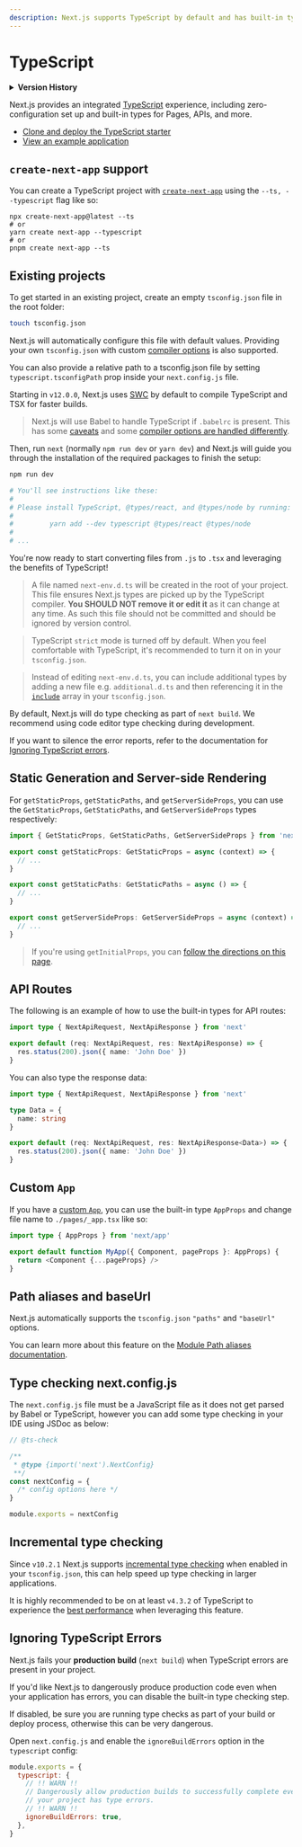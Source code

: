```yaml
---
description: Next.js supports TypeScript by default and has built-in types for pages and the API. You can get started with TypeScript in Next.js here.
---
```


# TypeScript

<details>
  <summary><b>Version History</b></summary>

| Version   | Changes                                                                                                                              |
| --------- | ------------------------------------------------------------------------------------------------------------------------------------ |
| `v12.0.0` | [SWC](https://nextjs.org/docs/advanced-features/compiler) is now used by default to compile TypeScript and TSX for faster builds.    |
| `v10.2.1` | [Incremental type checking](https://www.typescriptlang.org/tsconfig#incremental) support added when enabled in your `tsconfig.json`. |

</details>

Next.js provides an integrated [TypeScript](https://www.typescriptlang.org/) experience, including zero-configuration set up and built-in types for Pages, APIs, and more.

- [Clone and deploy the TypeScript starter](https://vercel.com/new/clone?repository-url=https%3A%2F%2Fgithub.com%2Fvercel%2Fnext.js%2Ftree%2Fcanary%2Fexamples%2Fwith-typescript&project-name=with-typescript&repository-name=with-typescript)
- [View an example application](https://github.com/vercel/next.js/tree/canary/examples/with-typescript)

## `create-next-app` support

You can create a TypeScript project with [`create-next-app`](https://nextjs.org/docs/api-reference/create-next-app) using the `--ts, --typescript` flag like so:

```
npx create-next-app@latest --ts
# or
yarn create next-app --typescript
# or
pnpm create next-app --ts
```

## Existing projects

To get started in an existing project, create an empty `tsconfig.json` file in
the root folder:

```bash
touch tsconfig.json
```

Next.js will automatically configure this file with default values. Providing your own `tsconfig.json` with custom [compiler options](https://www.typescriptlang.org/docs/handbook/compiler-options.html) is also supported.

You can also provide a relative path to a tsconfig.json file by setting `typescript.tsconfigPath` prop inside your `next.config.js` file.

Starting in `v12.0.0`, Next.js uses [SWC](https://nextjs.org/docs/advanced-features/compiler) by default to compile TypeScript and TSX for faster builds.

> Next.js will use Babel to handle TypeScript if `.babelrc` is present. This has some [caveats](https://babeljs.io/docs/en/babel-plugin-transform-typescript#caveats) and some [compiler options are handled differently](https://babeljs.io/docs/en/babel-plugin-transform-typescript#typescript-compiler-options).

Then, run `next` (normally `npm run dev` or `yarn dev`) and Next.js will guide you through the installation of the required packages to finish the setup:

```bash
npm run dev

# You'll see instructions like these:
#
# Please install TypeScript, @types/react, and @types/node by running:
#
#         yarn add --dev typescript @types/react @types/node
#
# ...
```

You're now ready to start converting files from `.js` to `.tsx` and leveraging the benefits of TypeScript!

> A file named `next-env.d.ts` will be created in the root of your project. This file ensures Next.js types are picked up by the TypeScript compiler. **You SHOULD NOT remove it or edit it** as it can change at any time. As such this file should not be committed and should be ignored by version control.

> TypeScript `strict` mode is turned off by default. When you feel comfortable with TypeScript, it's recommended to turn it on in your `tsconfig.json`.

> Instead of editing `next-env.d.ts`, you can include additional types by adding a new file e.g. `additional.d.ts` and then referencing it in the [`include`](https://www.typescriptlang.org/tsconfig#include) array in your `tsconfig.json`.

By default, Next.js will do type checking as part of `next build`. We recommend using code editor type checking during development.

If you want to silence the error reports, refer to the documentation for [Ignoring TypeScript errors](/docs/api-reference/next.config.js/ignoring-typescript-errors.md).

## Static Generation and Server-side Rendering

For `getStaticProps`, `getStaticPaths`, and `getServerSideProps`, you can use the `GetStaticProps`, `GetStaticPaths`, and `GetServerSideProps` types respectively:

```ts
import { GetStaticProps, GetStaticPaths, GetServerSideProps } from 'next'

export const getStaticProps: GetStaticProps = async (context) => {
  // ...
}

export const getStaticPaths: GetStaticPaths = async () => {
  // ...
}

export const getServerSideProps: GetServerSideProps = async (context) => {
  // ...
}
```

> If you're using `getInitialProps`, you can [follow the directions on this page](/docs/api-reference/data-fetching/get-initial-props.md#typescript).

## API Routes

The following is an example of how to use the built-in types for API routes:

```ts
import type { NextApiRequest, NextApiResponse } from 'next'

export default (req: NextApiRequest, res: NextApiResponse) => {
  res.status(200).json({ name: 'John Doe' })
}
```

You can also type the response data:

```ts
import type { NextApiRequest, NextApiResponse } from 'next'

type Data = {
  name: string
}

export default (req: NextApiRequest, res: NextApiResponse<Data>) => {
  res.status(200).json({ name: 'John Doe' })
}
```

## Custom `App`

If you have a [custom `App`](/docs/advanced-features/custom-app.md), you can use the built-in type `AppProps` and change file name to `./pages/_app.tsx` like so:

```ts
import type { AppProps } from 'next/app'

export default function MyApp({ Component, pageProps }: AppProps) {
  return <Component {...pageProps} />
}
```

## Path aliases and baseUrl

Next.js automatically supports the `tsconfig.json` `"paths"` and `"baseUrl"` options.

You can learn more about this feature on the [Module Path aliases documentation](/docs/advanced-features/module-path-aliases.md).

## Type checking next.config.js

The `next.config.js` file must be a JavaScript file as it does not get parsed by Babel or TypeScript, however you can add some type checking in your IDE using JSDoc as below:

```js
// @ts-check

/**
 * @type {import('next').NextConfig}
 **/
const nextConfig = {
  /* config options here */
}

module.exports = nextConfig
```

## Incremental type checking

Since `v10.2.1` Next.js supports [incremental type checking](https://www.typescriptlang.org/tsconfig#incremental) when enabled in your `tsconfig.json`, this can help speed up type checking in larger applications.

It is highly recommended to be on at least `v4.3.2` of TypeScript to experience the [best performance](https://devblogs.microsoft.com/typescript/announcing-typescript-4-3/#lazier-incremental) when leveraging this feature.

## Ignoring TypeScript Errors

Next.js fails your **production build** (`next build`) when TypeScript errors are present in your project.

If you'd like Next.js to dangerously produce production code even when your application has errors, you can disable the built-in type checking step.

If disabled, be sure you are running type checks as part of your build or deploy process, otherwise this can be very dangerous.

Open `next.config.js` and enable the `ignoreBuildErrors` option in the `typescript` config:

```js
module.exports = {
  typescript: {
    // !! WARN !!
    // Dangerously allow production builds to successfully complete even if
    // your project has type errors.
    // !! WARN !!
    ignoreBuildErrors: true,
  },
}
```
